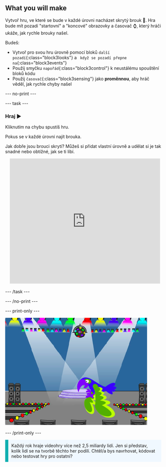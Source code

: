 ## What you will make

Vytvoř hru, ve které se bude v každé úrovni nacházet skrytý brouk 🐞. Hra bude mít pozadí "startovní" a "koncové" obrazovky a časovač ⌚, který hráči ukáže, jak rychle brouky našel.

Budeš:
+ Vytvoř pro svou hru úrovně pomocí bloků `další pozadí`{:class="block3looks"} a ` když se pozadí přepne na`{:class="block3events"}
+ Použij smyčku `napořád`{:class="block3control"} k neustálému spouštění bloků kódu
+ Použij `časovač`{:class="block3sensing"} jako **proměnnou**, aby hráč věděl, jak rychle chyby našel

--- no-print ---

--- task ---

### Hraj ▶️
<div style="display: flex; flex-wrap: wrap">
<div style="flex-basis: 200px; flex-grow: 1">  
Kliknutím na chybu spustíš hru.

Pokus se v každé úrovni najít brouka.

Jak dobře jsou brouci skrytí? Můžeš si přidat vlastní úrovně a udělat si je tak snadné nebo obtížné, jak se ti líbí.

</div>
<div class="scratch-preview" style="margin-left: 15px;">
  <iframe allowtransparency="true" width="485" height="402" src="https://scratch.mit.edu/projects/embed/1156707423/?autostart=false" frameborder="0"></iframe>
</div>
</div>

--- /task ---

--- /no-print ---

--- print-only ---

![Dokončený projekt.](images/showcase_static.png)

--- /print-only ---

<p style="border-left: solid; border-width:10px; border-color: #0faeb0; background-color: aliceblue; padding: 10px;">
Každý rok hraje videohry více než 2,5 miliardy lidí. Jen si představ, kolik lidí se na tvorbě těchto her podílí. Chtěl/a bys navrhovat, kódovat nebo testovat hry pro ostatní? 
</p>
